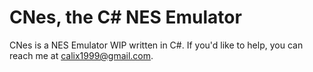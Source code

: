 CNes, the C# NES Emulator
====
CNes is a NES Emulator WIP written in C#. If you'd like to help, you can reach me at calix1999@gmail.com.
